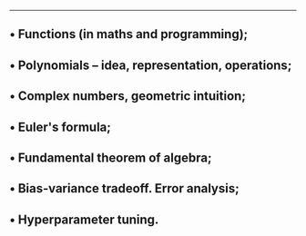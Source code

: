 
---------------------------------------------------------------
• Functions (in maths and programming);
----------------------------------------------------------------
• Polynomials – idea, representation, operations;
-----------------------------------------------------------------
• Complex numbers, geometric intuition;
-----------------------------------------------------------------
• Euler's formula;
-------------------------------------------------------------------
• Fundamental theorem of algebra;
--------------------------------------------------------------
• Bias-variance tradeoff. Error analysis;
----------------------------------------------------------------
• Hyperparameter tuning.
-----------------------------------------------------------
